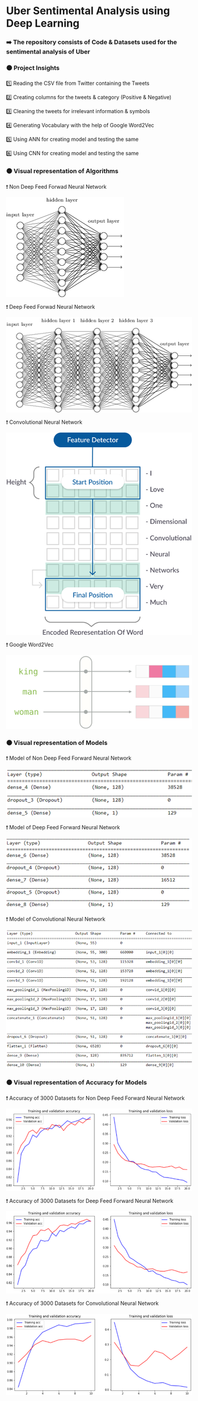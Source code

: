 # Uber Sentimental Analysis using Deep Learning 

### ➡️ The repository consists of Code & Datasets used for the sentimental analysis of Uber 

### ⚫️ Project Insights

1️⃣ Reading the CSV file from Twitter containing the Tweets 

2️⃣ Creating columns for the tweets & category (Positive & Negative)

3️⃣ Cleaning the tweets for irrelevant information & symbols 

4️⃣ Generating Vocabulary with the help of Google Word2Vec

5️⃣ Using ANN for creating model and testing the same 

6️⃣ Using CNN for creating model and testing the same

### ⚫️ Visual representation of Algorithms 

❗️ Non Deep Feed Forwad Neural Network 

![](https://github.com/yashindulkar/Uber-Deep-Learning/blob/master/Images/Non%20DNN.png)

❗️ Deep Feed Forwad Neural Network 

![](https://github.com/yashindulkar/Uber-Deep-Learning/blob/master/Images/Neural%20Network.png)

❗️ Convolutional Neural Network 

![](https://github.com/yashindulkar/Uber-Deep-Learning/blob/master/Images/CNN.png)

❗️ Google Word2Vec 

![](https://github.com/yashindulkar/Uber-Deep-Learning/blob/master/Images/word2vec.png)

### ⚫️ Visual representation of Models

❗️ Model of Non Deep Feed Forward Neural Network 

![](https://github.com/yashindulkar/Uber-Deep-Learning/blob/master/Images/Model_NDNN.PNG)

❗️ Model of Deep Feed Forward Neural Network 

![](https://github.com/yashindulkar/Uber-Deep-Learning/blob/master/Images/Model_DNN.PNG)

❗️ Model of Convolutional Neural Network 

![](https://github.com/yashindulkar/Uber-Deep-Learning/blob/master/Images/Model_CNN.PNG)

### ⚫️ Visual representation of Accuracy for Models

❗️ Accuracy of 3000 Datasets for Non Deep Feed Forward Neural Network 

![](https://github.com/yashindulkar/Uber-Deep-Learning/blob/master/Images/NDNN_3000.PNG)


❗️ Accuracy of 3000 Datasets for Deep Feed Forward Neural Network

![](https://github.com/yashindulkar/Uber-Deep-Learning/blob/master/Images/DNN_3000.PNG)


❗️ Accuracy of 3000 Datasets for Convolutional Neural Network

![](https://github.com/yashindulkar/Uber-Deep-Learning/blob/master/Images/3000.PNG)





